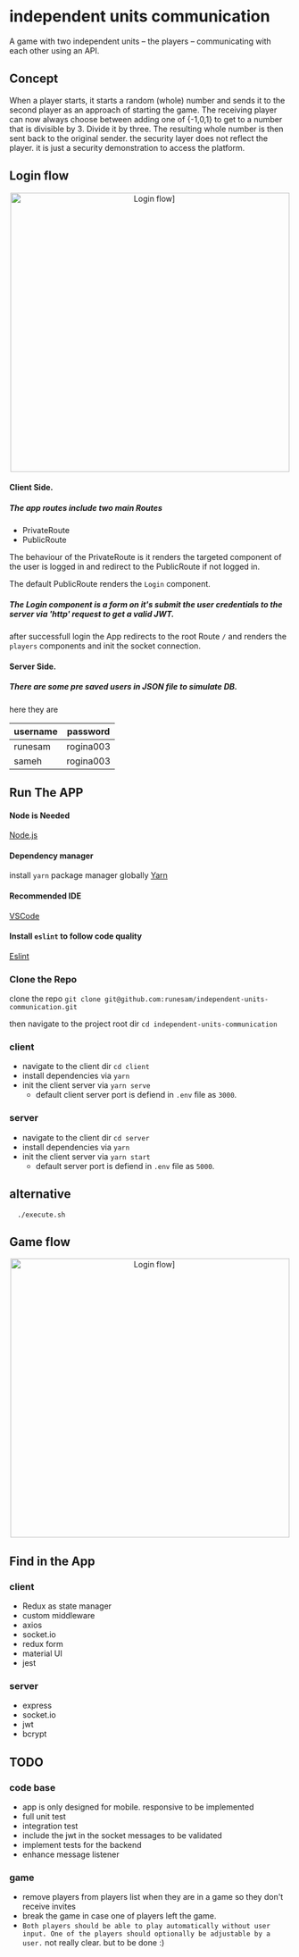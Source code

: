 # independent units communication
A game with two independent units – the players – communicating with each other using an API.

## Concept
When a player starts, it starts a random (whole) number and sends it to the second player as an approach of starting the game. The receiving player can now always choose between adding one of {-1,0,1} to get to a number that is divisible by 3. Divide it by three. The resulting whole number is then sent back to the original sender.
the security layer does not reflect the player. it is just a security demonstration to access the platform.

## Login flow
<p align="center">
  <img height="500" alt="Login flow]" src="docs/1st.gif">
</p>

#### Client Side.

##### The app routes include two main Routes
- PrivateRoute
- PublicRoute

The behaviour of the PrivateRoute is it renders the targeted component of the user is logged in and redirect to the PublicRoute if not logged in.

The default PublicRoute renders the `Login` component.

##### The Login component is a form on it's submit the user credentials to the server via 'http' request to get a valid JWT.

after successfull login the App redirects to the root Route `/` and renders the `players` components and init the socket connection.

#### Server Side.
##### There are some pre saved users in JSON file to simulate DB.

here they are

| username  | password |
| ------------- | ------------- |
| runesam  | rogina003  |
| sameh  | rogina003  |



## Run The APP

#### Node is Needed
[Node.js](https://nodejs.org/en/)

#### Dependency manager
install `yarn` package manager globally
[Yarn](https://yarnpkg.com/lang/en/docs/install/)

#### Recommended IDE
[VSCode](https://code.visualstudio.com/)

#### Install `eslint` to follow code quality
[Eslint](https://marketplace.visualstudio.com/items?itemName=dbaeumer.vscode-eslint)

### Clone the Repo
clone the repo `git clone git@github.com:runesam/independent-units-communication.git`

then navigate to the project root dir `cd independent-units-communication`

### client
- navigate to the client dir `cd client`
- install dependencies via `yarn`
- init the client server via `yarn serve`
  - default client server port is defiend in `.env` file as `3000`.


### server
- navigate to the client dir `cd server`
- install dependencies via `yarn`
- init the client server via `yarn start`
  - default server port is defiend in `.env` file as `5000`.


## alternative
```shell
  ./execute.sh
```

## Game flow
<p align="center">
  <img height="500" alt="Login flow]" src="docs/2nd.gif">
</p>

## Find in the App

### client
- Redux as state manager
- custom middleware
- axios
- socket.io
- redux form
- material UI
- jest

### server
- express
- socket.io
- jwt
- bcrypt

## TODO
### code base
- app is only designed for mobile. responsive to be implemented
- full unit test
- integration test
- include the jwt in the socket messages to be validated
- implement tests for the backend
- enhance message listener

### game
- remove players from players list when they are in a game so they don't receive invites
- break the game in case one of players left the game.
- `Both players should be able to play automatically without user input. One of the players should optionally be adjustable by a user.` not really clear. but to be done :)

